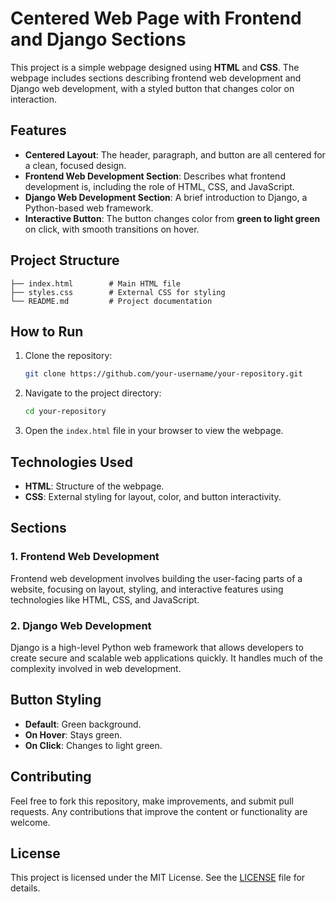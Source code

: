 
# Centered Web Page with Frontend and Django Sections

This project is a simple webpage designed using **HTML** and **CSS**. The webpage includes sections describing frontend web development and Django web development, with a styled button that changes color on interaction.

## Features
- **Centered Layout**: The header, paragraph, and button are all centered for a clean, focused design.
- **Frontend Web Development Section**: Describes what frontend development is, including the role of HTML, CSS, and JavaScript.
- **Django Web Development Section**: A brief introduction to Django, a Python-based web framework.
- **Interactive Button**: The button changes color from **green to light green** on click, with smooth transitions on hover.
  
## Project Structure

```
├── index.html        # Main HTML file
├── styles.css        # External CSS for styling
└── README.md         # Project documentation
```

## How to Run

1. Clone the repository:
   ```bash
   git clone https://github.com/your-username/your-repository.git
   ```

2. Navigate to the project directory:
   ```bash
   cd your-repository
   ```

3. Open the `index.html` file in your browser to view the webpage.

## Technologies Used

- **HTML**: Structure of the webpage.
- **CSS**: External styling for layout, color, and button interactivity.
  
## Sections

### 1. Frontend Web Development
Frontend web development involves building the user-facing parts of a website, focusing on layout, styling, and interactive features using technologies like HTML, CSS, and JavaScript.

### 2. Django Web Development
Django is a high-level Python web framework that allows developers to create secure and scalable web applications quickly. It handles much of the complexity involved in web development.

## Button Styling
- **Default**: Green background.
- **On Hover**: Stays green.
- **On Click**: Changes to light green.


## Contributing

Feel free to fork this repository, make improvements, and submit pull requests. Any contributions that improve the content or functionality are welcome.

## License

This project is licensed under the MIT License. See the [LICENSE](LICENSE) file for details.
